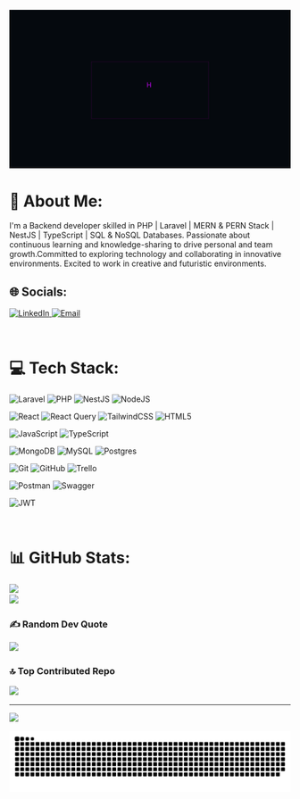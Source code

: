 ![Hey there, I'm Mohammed.](https://github.com/muhammed-ahmed-hassouna/muhammed-ahmed-hassouna/blob/main/MO.gif)

# 💫 About Me:
I'm a Backend developer skilled in PHP | Laravel | MERN & PERN Stack | NestJS | TypeScript | SQL & NoSQL Databases. Passionate about continuous learning and knowledge-sharing to drive personal and team growth.Committed to exploring technology and collaborating in innovative environments. Excited to work in creative
and futuristic environments.

## 🌐 Socials:
<a href="https://linkedin.com/in/mohammed-hassouna" target="_blank">
  <img src="https://img.shields.io/badge/LinkedIn-%230077B5.svg?logo=linkedin&logoColor=white" alt="LinkedIn">
</a> 
<a href="mailto:mohammedhassouna000@gmail.com" target="_blank">
  <img src="https://img.shields.io/badge/Email-D14836?logo=gmail&logoColor=white" alt="Email">
</a>


&nbsp;

# 💻 Tech Stack:
![Laravel](https://img.shields.io/badge/laravel-%23FF2D20.svg?style=for-the-badge&logo=laravel&logoColor=white) 
![PHP](https://img.shields.io/badge/php-%23777BB4.svg?style=for-the-badge&logo=php&logoColor=white) 
![NestJS](https://img.shields.io/badge/nestjs-%23E0234E.svg?style=for-the-badge&logo=nestjs&logoColor=white) 
![NodeJS](https://img.shields.io/badge/node.js-6DA55F?style=for-the-badge&logo=node.js&logoColor=white) 

![React](https://img.shields.io/badge/react-%2320232a.svg?style=for-the-badge&logo=react&logoColor=%2361DAFB) 
![React Query](https://img.shields.io/badge/-React%20Query-FF4154?style=for-the-badge&logo=react%20query&logoColor=white) 
![TailwindCSS](https://img.shields.io/badge/tailwindcss-%2338B2AC.svg?style=for-the-badge&logo=tailwind-css&logoColor=white) 
![HTML5](https://img.shields.io/badge/html5-%23E34F26.svg?style=for-the-badge&logo=html5&logoColor=white) 

![JavaScript](https://img.shields.io/badge/javascript-%23323330.svg?style=for-the-badge&logo=javascript&logoColor=%23F7DF1E) 
![TypeScript](https://img.shields.io/badge/typescript-%23007ACC.svg?style=for-the-badge&logo=typescript&logoColor=white) 

![MongoDB](https://img.shields.io/badge/MongoDB-%234ea94b.svg?style=for-the-badge&logo=mongodb&logoColor=white) 
![MySQL](https://img.shields.io/badge/mysql-4479A1.svg?style=for-the-badge&logo=mysql&logoColor=white) 
![Postgres](https://img.shields.io/badge/postgres-%23316192.svg?style=for-the-badge&logo=postgresql&logoColor=white) 

![Git](https://img.shields.io/badge/git-%23F05033.svg?style=for-the-badge&logo=git&logoColor=white) 
![GitHub](https://img.shields.io/badge/github-%23121011.svg?style=for-the-badge&logo=github&logoColor=white) 
![Trello](https://img.shields.io/badge/Trello-%23026AA7.svg?style=for-the-badge&logo=Trello&logoColor=white)

![Postman](https://img.shields.io/badge/Postman-FF6C37?style=for-the-badge&logo=postman&logoColor=white) 
![Swagger](https://img.shields.io/badge/-Swagger-%23Clojure?style=for-the-badge&logo=swagger&logoColor=white) 


![JWT](https://img.shields.io/badge/JWT-black?style=for-the-badge&logo=JSON%20web%20tokens) 

&nbsp;



# 📊 GitHub Stats:
![](https://github-readme-stats.vercel.app/api?username=muhammed-ahmed-hassouna&theme=dark&hide_border=false&include_all_commits=false&count_private=false)<br/>
![](https://github-readme-stats.vercel.app/api/top-langs/?username=muhammed-ahmed-hassouna&theme=dark&hide_border=false&include_all_commits=false&count_private=false&layout=compact)

### ✍️ Random Dev Quote
![](https://quotes-github-readme.vercel.app/api?type=horizontal&theme=radical)

### 🔝 Top Contributed Repo
![](https://github-contributor-stats.vercel.app/api?username=muhammed-ahmed-hassouna&limit=5&theme=dark&combine_all_yearly_contributions=true)

---
[![](https://visitcount.itsvg.in/api?id=muhammed-ahmed-hassouna&icon=0&color=0)](https://visitcount.itsvg.in)

<picture>
  <source media="(prefers-color-scheme: dark)" srcset="https://raw.githubusercontent.com/muhammed-ahmed-hassouna/muhammed-ahmed-hassouna/output/github-snake-dark.svg" />
  <source media="(prefers-color-scheme: light)" srcset="https://raw.githubusercontent.com/muhammed-ahmed-hassouna/muhammed-ahmed-hassouna/output/github-snake.svg" />
  <img alt="github-snake" src="https://raw.githubusercontent.com/muhammed-ahmed-hassouna/muhammed-ahmed-hassouna/output/github-snake.svg" />
</picture>